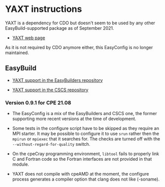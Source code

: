 # YAXT instructions

YAXT is a dependency for CDO but doesn't seem to be used by any other
EasyBuild-supported package as of September 2021.

  * [YAXT web page](https://www.dkrz.de/redmine/projects/yaxt)
  
As it is not required by CDO anymore either, this EasyConfig is no longer
maintained.


## EasyBuild

  * [YAXT support in the EasyBuilders repository]()

  * [YAXT support in the CSCS repository]()


### Version 0.9.1 for CPE 21.08

  * The EasyConfig is a mix of the EasyBuilders and CSCS one,
    the former supporting more recent versions at the time of
    development.

  * Some tests in the configure script have to be skipped as they require an
    MPI starter. It may be possible to configure it to use ``srun`` rather
    then the ``mpirun`` or ``mpiexec`` that it searches for. The checks
    are turned off with the ``--without-regard-for-quality`` switch.

  * On the cpeCray programming environment, ``libtool`` fails to properly link
    C and Fortran code so the Fortran interfaces are not provided in that
    module.

  * YAXT does not compile with cpeAMD at the moment, the configure
    process generates a compiler option that clang does not like
    (-soname).
